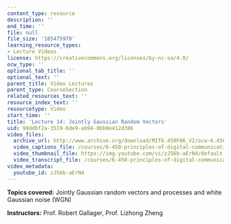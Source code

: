 ```yaml
---
content_type: resource
description: ''
end_time: ''
file: null
file_size: '185475970'
learning_resource_types:
- Lecture Videos
license: https://creativecommons.org/licenses/by-nc-sa/4.0/
ocw_type: ''
optional_tab_title: ''
optional_text: ''
parent_title: Video Lectures
parent_type: CourseSection
related_resources_text: ''
resource_index_text: ''
resourcetype: Video
start_time: ''
title: 'Lecture 14: Jointly Gaussian Random Vectors'
uid: 99ddbf2a-3519-6de9-ab94-8bb9e412d386
video_files:
  archive_url: http://www.archive.org/download/MIT6.450F06_V2/ocw-6.450-f06-2003-10-29_300k.mp4
  video_captions_file: /courses/6-450-principles-of-digital-communications-i-fall-2006/aac4b9d5c1f9561ba2d7fd7a9e35c0f4_zJ56b-aErN4.vtt
  video_thumbnail_file: https://img.youtube.com/vi/zJ56b-aErN4/default.jpg
  video_transcript_file: /courses/6-450-principles-of-digital-communications-i-fall-2006/3d9cd93692f814056f5737f9343d8939_zJ56b-aErN4.pdf
video_metadata:
  youtube_id: zJ56b-aErN4
---
```


**Topics covered:** Jointly Gaussian random vectors and processes and white Gaussian noise (WGN)

**Instructors:** Prof. Robert Gallager, Prof. Lizhong Zheng

